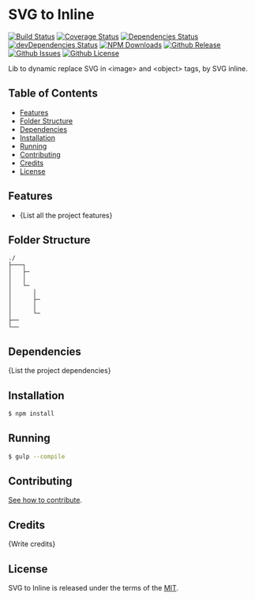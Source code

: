 # SVG to Inline

[![Build Status](https://travis-ci.org/tiagoporto/svg-to-inline.svg)](https://travis-ci.org/tiagoporto/svg-to-inline)
[![Coverage Status](https://img.shields.io/coveralls/tiagoporto/svg-to-inline.svg)](https://coveralls.io/github/tiagoporto/svg-to-inline)
[![Dependencies Status](https://david-dm.org/tiagoporto/svg-to-inline.svg)](https://david-dm.org/tiagoporto/svg-to-inline)
[![devDependencies Status](https://david-dm.org/tiagoporto/svg-to-inline/dev-status.svg)](https://david-dm.org/tiagoporto/svg-to-inline#info=devDependencies)
[![NPM Downloads](https://img.shields.io/npm/dt/svg-to-inline.svg)](https://www.npmjs.com/package/svg-to-inline)
[![Github Release](https://img.shields.io/github/release/tiagoporto/svg-to-inline.svg)](https://github.com/tiagoporto/svg-to-inline/releases)
[![Github Issues](https://img.shields.io/github/issues/tiagoporto/svg-to-inline.svg)](https://github.com/tiagoporto/svg-to-inline/issues)
[![Github License](https://img.shields.io/github/license/tiagoporto/svg-to-inline.svg)](https://raw.githubusercontent.com/tiagoporto/svg-to-inline/master/LICENSE)

Lib to dynamic replace SVG in &lt;image&gt; and &lt;object&gt; tags, by SVG inline.

## Table of Contents

* [Features](#features)
* [Folder Structure](#folder-structure)
* [Dependencies](#dependencies)
* [Installation](#installation)
* [Running](#running)
* [Contributing](#contributing)
* [Credits](#credits)
* [License](#license)

## Features

* {List all the project features}

## Folder Structure

```
./
├───┐
│   ├─
│   │
│   └─
│      │
│      ├─
│      │
│      └─
├──
└──
```

## Dependencies

{List the project dependencies}

## Installation
```sh
$ npm install
```

## Running
```sh
$ gulp --compile
```

## Contributing

[See how to contribute](CONTRIBUTING.md).

## Credits

{Write credits}

## License

SVG to Inline is released under the terms of the [MIT](LICENSE).